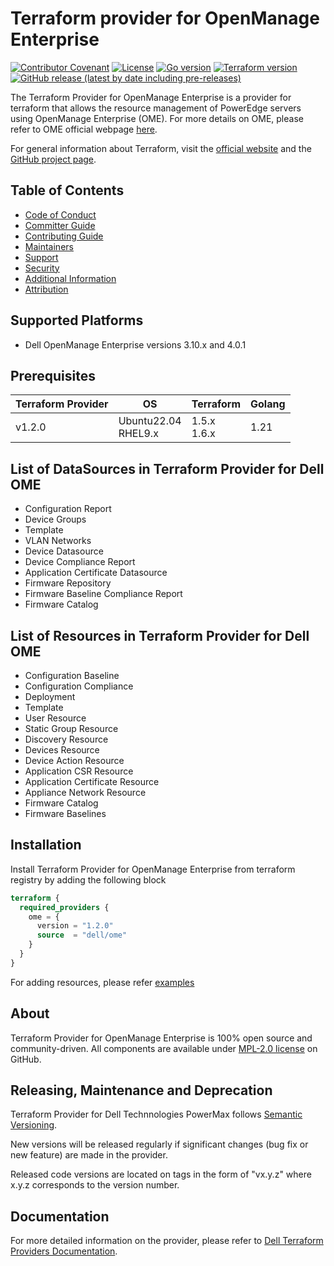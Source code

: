 <!--
Copyright (c) 2024 Dell Inc., or its subsidiaries. All Rights Reserved.

Licensed under the Mozilla Public License Version 2.0 (the "License");
you may not use this file except in compliance with the License.
You may obtain a copy of the License at

    http://mozilla.org/MPL/2.0/


Unless required by applicable law or agreed to in writing, software
distributed under the License is distributed on an "AS IS" BASIS,
WITHOUT WARRANTIES OR CONDITIONS OF ANY KIND, either express or implied.
See the License for the specific language governing permissions and
limitations under the License.
-->

# Terraform provider for OpenManage Enterprise

[![Contributor Covenant](https://img.shields.io/badge/Contributor%20Covenant-v2.1%20adopted-ff69b4.svg)](https://github.com/dell/terraform-provider-ome/blob/main/about/CODE_OF_CONDUCT.md)
[![License](https://img.shields.io/github/license/dell/terraform-provider-ome)](https://github.com/dell/terraform-provider-ome/blob/main/LICENSE)
[![Go version](https://img.shields.io/badge/go-1.20+-blue.svg)](https://go.dev/dl/)
[![Terraform version](https://img.shields.io/badge/terraform-1.4+-blue.svg)](https://www.terraform.io/downloads)
[![GitHub release (latest by date including pre-releases)](https://img.shields.io/github/v/release/dell/terraform-provider-ome?include_prereleases&label=latest&style=flat-square)](https://github.com/dell/terraform-provider-ome/releases)


The Terraform Provider for OpenManage Enterprise is a provider for terraform that allows the resource management of PowerEdge servers using OpenManage Enterprise (OME). For more details on OME, please refer to OME official webpage [here][ome-website].

For general information about Terraform, visit the [official website][tf-website] and the [GitHub project page][tf-github].

[tf-website]: https://terraform.io
[tf-github]: https://github.com/hashicorp/terraform
[ome-website]:  https://www.dell.com/support/kbdoc/en-in/000175879/support-for-openmanage-enterprise?lang=en



## Table of Contents

  * [Code of Conduct](https://github.com/dell/terraform-provider-ome/blob/main/about/CODE_OF_CONDUCT.md)
  * [Committer Guide](https://github.com/dell/terraform-provider-ome/blob/main/about/COMMITTER_GUIDE.md)
  * [Contributing Guide](https://github.com/dell/terraform-provider-ome/blob/main/about/CONTRIBUTING.md)
  * [Maintainers](https://github.com/dell/terraform-provider-ome/blob/main/about/MAINTAINERS.md)
  * [Support](https://github.com/dell/terraform-provider-ome/blob/main/about/SUPPORT.md)
  * [Security](https://github.com/dell/terraform-provider-ome/blob/main/about/SECURITY.md)
  * [Additional Information](https://github.com/dell/terraform-provider-ome/blob/main/about/ADDITIONAL_INFORMATION.md)
  * [Attribution](https://github.com/dell/terraform-provider-ome/blob/main/about/ATTRIBUTION.md)

## Supported Platforms
  * Dell OpenManage Enterprise versions 3.10.x and 4.0.1

## Prerequisites
 | **Terraform Provider** | **OS** | **Terraform** | **Golang** |
 |------------------------|--------|---------------|------------|
| v1.2.0 |  Ubuntu22.04 <br> RHEL9.x | 1.5.x <br> 1.6.x <br> | 1.21


## List of DataSources in Terraform Provider for Dell OME
  * Configuration Report
  * Device Groups
  * Template
  * VLAN Networks
  * Device Datasource
  * Device Compliance Report
  * Application Certificate Datasource
  * Firmware Repository
  * Firmware Baseline Compliance Report
  * Firmware Catalog
  

## List of Resources in Terraform Provider for Dell OME
  * Configuration Baseline
  * Configuration Compliance
  * Deployment
  * Template
  * User Resource
  * Static Group Resource
  * Discovery Resource
  * Devices Resource
  * Device Action Resource
  * Application CSR Resource
  * Application Certificate Resource
  * Appliance Network Resource
  * Firmware Catalog
  * Firmware Baselines

## Installation
Install Terraform Provider for OpenManage Enterprise from terraform registry by adding the following block
```terraform
terraform {
  required_providers {
    ome = {
      version = "1.2.0"
      source  = "dell/ome"
    }
  }
}
````
For adding resources, please refer [examples](https://github.com/dell/terraform-provider-ome/blob/main/docs)

## About
Terraform Provider for OpenManage Enterprise is 100% open source and community-driven. All components are available under [MPL-2.0 license](https://www.mozilla.org/en-US/MPL/2.0/) on GitHub.

## Releasing, Maintenance and Deprecation

Terraform Provider for Dell Technnologies PowerMax follows [Semantic Versioning](https://semver.org/).

New versions will be released regularly if significant changes (bug fix or new feature) are made in the provider.

Released code versions are located on tags in the form of "vx.y.z" where x.y.z corresponds to the version number.

## Documentation
For more detailed information on the provider, please refer to [Dell Terraform Providers Documentation](https://dell.github.io/terraform-docs/).
